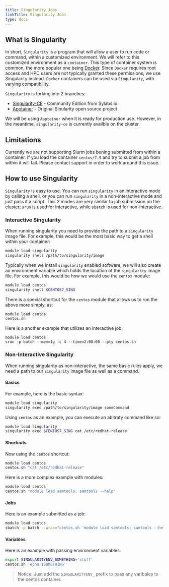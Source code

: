 ```yaml
---
title: Singularity Jobs
linkTitle: Singularity Jobs
type: docs
---
```


## What is Singularity

In short, `Singularity` is a program that will allow a user to run code or command, within a customized environment.
We will refer to this customized environment as a `container`.
This type of container system is common, the more popular one being [Docker](https://www.docker.com/).
Since `Docker` requires root access and HPC users are not typically granted these permissions, we use Singularity instead.
`Docker` containers can be used via `Singularity`, with varying compatibility.

`Singularity` is forking into 2 branches:

* [Singularity-CE](https://sylabs.io/) - Community Edition from Sylabs.io
* [Apptainer](https://apptainer.org/) - Original Sinularity open source project

We will be using `Apptainer` when it is ready for production use.
However, in the meantime, `singularity-ce` is currently availble on the cluster.

## Limitations

Currently we are not supporting Slurm jobs bening submitted from within a container.
If you load the container `centos/7.9` and try to submit a job from within it will fail.
Please contact support in order to work around this issue.

## How to use Singularity

`Singularity` is easy to use.
You can run `singularity` in an interactive mode by calling a shell, or you can run `singularity` in a non-interactive mode and just pass it a script.
This 2 modes are very similar to job submission on the cluster; `srun` is used for interactive, while `sbatch` is used for non-interactive.


### Interactive Singularity

When running singularity you need to provide the path to a `singularity` image file.
For example, this would be the most basic way to get a shell within your container:

```bash
module load singularity
singularity shell /path/to/singularity/image
```

Typically when we install `singularity` enabled software, we will also create an environment variable which holds the location of the `singularity` image file.
For example, this would be how we would use the `centos` module:

```bash
module load centos
singularity shell $CENTOS7_SING
```

There is a special shortcut for the `centos` module that allows us to run the above more simply, as:

```bash
module load centos
centos.sh
```

Here is a another example that utilizes an interactive job:

```
module load centos
srun -p batch --mem=1g -c 4 --time=2:00:00 --pty centos.sh
```

### Non-Interactive Singularity

When running singularity as non-interactive, the same basic rules apply, we need a path to our `singularity` image file as well as a command.

#### Basics

For example, here is the basic syntax:

```bash
module load singularity
singularity exec /path/to/singularity/image someCommand
```

Using `centos` as an example, you can execute an abitraty command like so:

```bash
module load singularity
singularity exec $CENTOS7_SING cat /etc/redhat-release
```

#### Shortcuts

Now using the `centos` shortcut:

```bash
module load centos
centos.sh "cat /etc/redhat-release"
```

Here is a more complex example with modules:

```bash
module load centos
centos.sh "module load samtools; samtools --help"
```

#### Jobs

Here is an example submitted as a job:

```bash
module load centos
sbatch -p batch --wrap="centos.sh 'module load samtools; samtools --help'"
```

#### Variables

Here is an example with passing environment variables:

```bash
export SINGULARITYENV_SOMETHING='stuff'
centos.sh 'echo $SOMETHING'
```

> Notice: Just add the `SINGULARITYENV_` prefix to pass any varibales to the centos container.

